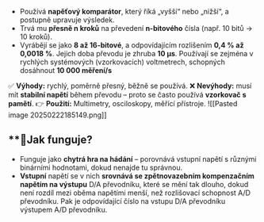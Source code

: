 * Používá **napěťový komparátor**, který říká „vyšší“ nebo „nižší“, a postupně upravuje výsledek.
* Trvá mu **přesně n kroků** na převedení **n-bitového** čísla (např. 10 bitů → 10 kroků).
* Vyrábějí se jako **8 až 16-bitové**, a odpovídajícím rozlišením **0,4 % až 0,0018 %**. Jejich doba převodu je zhruba **10 μs**. Používají se zejména v rychlých systémových (vzorkovacích) voltmetrech, schopných dosáhnout **10 000 měření/s**

✅ **Výhody:** rychlý, poměrně přesný, běžně se používá.
❌ **Nevýhody:** musí mít **stabilní napětí** během převodu – proto se často používá **vzorkovač s pamětí**.
👉 **Použití:** Multimetry, osciloskopy, měřící přístroje.
![[Pasted image 20250222185149.png]]
## **📌Jak funguje?
* Funguje jako **chytrá hra na hádání** – porovnává vstupní napětí s různými binárními hodnotami, dokud nenajde tu správnou.
* **Vstupní** napětí se v nich **srovnává se zpětnovazebním kompenzačním napětím na výstupu** D/A převodníku, které se mění tak dlouho, dokud není rozdíl mezi oběma napětími menší, než rozlišovací schopnost A/D převodníku. Pak je odpovídající číslo na vstupu D/A převodníku výstupem A/D převodníku.